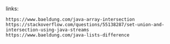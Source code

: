 links:

    https://www.baeldung.com/java-array-intersection
    https://stackoverflow.com/questions/55138287/set-union-and-intersection-using-java-streams
    https://www.baeldung.com/java-lists-difference